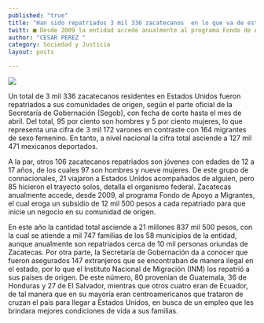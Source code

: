 ```yaml
---
published: "true"
title: "Han sido repatriados 3 mil 336 zacatecanos  en lo que va de este año, informa el INM"
twitt: ■ Desde 2009 la entidad accede anualmente al programa Fondo de Apoyo a Migrantes
author: "CESAR PEREZ "
category: Sociedad y Justicia
layout: posts

---
```


![](http://i.imgur.com/U1pLAE9m.jpg)

Un total de 3 mil 336 zacatecanos residentes en Estados Unidos fueron repatriados a sus comunidades de origen, según el parte oficial de la Secretaría de Gobernación (Segob), con fecha de corte hasta el mes de abril.
Del total, 95 por ciento son hombres y 5 por ciento mujeres, lo que representa una cifra de 3 mil 172 varones en contraste con 164 migrantes de sexo femenino. En tanto, a nivel nacional la cifra total asciende a 127 mil 471 mexicanos deportados.

A la par, otros 106 zacatecanos repatriados son jóvenes con edades de 12 a 17 años, de los cuales 97 son hombres y nueve mujeres. De este grupo de connacionales, 21 viajaron a Estados Unidos acompañados de alguien, pero 85 hicieron el trayecto solos, detalla el organismo federal.
Zacatecas anualmente accede, desde 2009, al programa Fondo de Apoyo a Migrantes, el cual eroga un subsidio de 12 mil 500 pesos a cada repatriado para
que inicie un negocio en su comunidad de origen.

En este año la cantidad total asciende a 21 millones 837 mil 500 pesos, con la cual se atiende a mil 747 familias de los 58 municipios de la entidad, aunque anualmente son repatriados cerca de 10 mil personas oriundas de Zacatecas.
Por otra parte, la Secretaría de Gobernación da a conocer que fueron asegurados 147 extranjeros que se encontraban de manera ilegal en el estado, por lo que el Instituto Nacional de Migración (INM) los repatrió a sus países de origen.
De este número, 80 provenían de Guatemala, 36 de Honduras y 27 de El Salvador, mientras que otros cuatro eran de Ecuador, de tal manera que en su mayoría eran centroamericanos que trataron de cruzan el país para llegar a Estados Unidos, en busca de un empleo que les brindara mejores condiciones de vida a sus familias.
